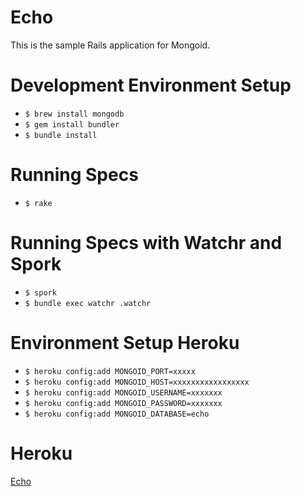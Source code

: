 Echo
====
This is the sample Rails application for Mongoid.

Development Environment Setup
=============================

* `$ brew install mongodb`
* `$ gem install bundler`
* `$ bundle install`

Running Specs
=============

* `$ rake`

Running Specs with Watchr and Spork
===================================

* `$ spork`
* `$ bundle exec watchr .watchr`

Environment Setup Heroku
========================
* `$ heroku config:add MONGOID_PORT=xxxxx`
* `$ heroku config:add MONGOID_HOST=xxxxxxxxxxxxxxxxx`
* `$ heroku config:add MONGOID_USERNAME=xxxxxxx`
* `$ heroku config:add MONGOID_PASSWORD=xxxxxxx`
* `$ heroku config:add MONGOID_DATABASE=echo`

Heroku
======
[Echo](http://echo-am.herokuapp.com)
